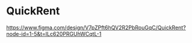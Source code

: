 # QuickRent
https://www.figma.com/design/V7pZPft6hQV2R2PbRouGqC/QuickRent?node-id=1-5&t=ILc620PRGUhWCqtL-1
